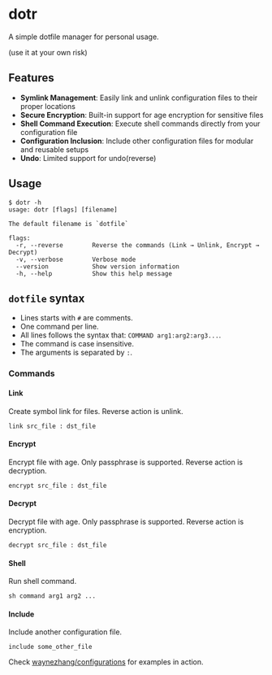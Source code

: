 # dotr

A simple dotfile manager for personal usage.

(use it at your own risk)

## Features

- **Symlink Management**: Easily link and unlink configuration files to their proper locations
- **Secure Encryption**: Built-in support for age encryption for sensitive files
- **Shell Command Execution**: Execute shell commands directly from your configuration file
- **Configuration Inclusion**: Include other configuration files for modular and reusable setups
- **Undo**: Limited support for undo(reverse)

## Usage

```
$ dotr -h
usage: dotr [flags] [filename]

The default filename is `dotfile`

flags:
  -r, --reverse        Reverse the commands (Link → Unlink, Encrypt → Decrypt)
  -v, --verbose        Verbose mode
  --version            Show version information
  -h, --help           Show this help message
```

## `dotfile` syntax

- Lines starts with `#` are comments.
- One command per line.
- All lines follows the syntax that: `COMMAND arg1:arg2:arg3...`.
- The command is case insensitive.
- The arguments is separated by `:`.

### Commands

#### Link

Create symbol link for files. Reverse action is unlink.

```
link src_file : dst_file
```

#### Encrypt

Encrypt file with age. Only passphrase is supported. Reverse action is decryption.

```
encrypt src_file : dst_file
```

#### Decrypt

Decrypt file with age. Only passphrase is supported. Reverse action is encryption.

```
decrypt src_file : dst_file
```

#### Shell

Run shell command.

```
sh command arg1 arg2 ...
```

#### Include

Include another configuration file.

```
include some_other_file
```

Check [waynezhang/configurations](https://github.com/waynezhang/configurations/tree/main/dotfiles) for examples in action.

